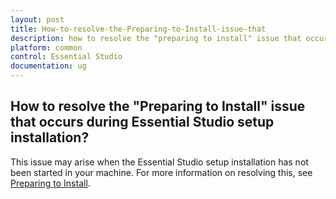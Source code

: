 ```yaml
---
layout: post
title: How-to-resolve-the-Preparing-to-Install-issue-that
description: how to resolve the "preparing to install" issue that occurs during essential studio setup installation?
platform: common
control: Essential Studio
documentation: ug
---
```


## How to resolve the "Preparing to Install" issue that occurs during Essential Studio setup installation?

This issue may arise when the Essential Studio setup installation has not been started in your machine. For more information on resolving this, see [Preparing to Install](http://www.syncfusion.com/kb/2329/how-to-resolve-the-preparing-to-install-issue-that-occurs-during-essential-studio-setup-installation).

